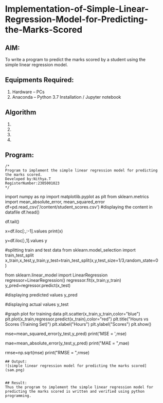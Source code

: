 # Implementation-of-Simple-Linear-Regression-Model-for-Predicting-the-Marks-Scored

## AIM:
To write a program to predict the marks scored by a student using the simple linear regression model.

## Equipments Required:
1. Hardware – PCs
2. Anaconda – Python 3.7 Installation / Jupyter notebook

## Algorithm
1. 
2. 
3. 
4. 

## Program:
```
/*
Program to implement the simple linear regression model for predicting the marks scored.
Developed by:Nithya.T
RegisterNumber:2305001023
*/
```
import numpy as np
import matplotlib.pyplot as plt
from sklearn.metrics import mean_absolute_error, mean_squared_error
df=pd.read_csv('/content/student_scores.csv')
#displaying the content in datafile
df.head()

df.tail()

x=df.iloc[:,:-1].values
print(x)

y=df.iloc[:,1].values
y

#splitting train and test data
from sklearn.model_selection import train_test_split
x_train,x_test,y_train,y_test=train_test_split(x,y,test_size=1/3,random_state=0)

from sklearn.linear_model import LinearRegression
regressor=LinearRegression()
regressor.fit(x_train,y_train)
y_pred=regressor.predict(x_test)

#displaying predicted values
y_pred

#displaying actual values
y_test

#graph plot for training data
plt.scatter(x_train,y_train,color="blue")
plt.plot(x_train,regressor.predict(x_train),color="red")
plt.title("Hours vs Scores (Training Set)")
plt.xlabel("Hours")
plt.ylabel("Scores")
plt.show()

mse=mean_squared_error(y_test,y_pred)
print('MSE = ',mse)

mae=mean_absolute_error(y_test,y_pred)
print("MAE = ",mae)

rmse=np.sqrt(mse)
print("RMSE = ",rmse)
```
## Output:
![simple linear regression model for predicting the marks scored](sam.png)


## Result:
Thus the program to implement the simple linear regression model for predicting the marks scored is written and verified using python programming.
